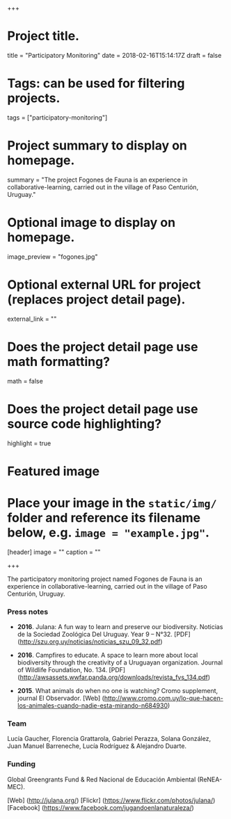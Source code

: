 +++

# Project title.
title = "Participatory Monitoring"
date = 2018-02-16T15:14:17Z
draft = false
  
# Tags: can be used for filtering projects.
tags = ["participatory-monitoring"]
  
# Project summary to display on homepage.

summary = "The project Fogones de Fauna is an experience in collaborative-learning, carried out in the village of Paso Centurión, Uruguay."
  
# Optional image to display on homepage.
image_preview = "fogones.jpg"
  
# Optional external URL for project (replaces project detail page).
external_link = ""
  
# Does the project detail page use math formatting?
math = false
  
# Does the project detail page use source code highlighting?
highlight = true
  
# Featured image
# Place your image in the `static/img/` folder and reference its filename below, e.g. `image = "example.jpg"`.

[header]
image = ""
caption = ""

+++

The participatory monitoring project named Fogones de Fauna is an experience in collaborative-learning, carried out in the village of Paso Centurión, Uruguay. 

### Press notes

* **2016**. Julana: A fun way to learn and preserve our biodiversity. Noticias de la Sociedad Zoológica
Del Uruguay. Year 9 – N°32. [PDF] (http://szu.org.uy/noticias/noticias_szu_09_32.pdf)

* **2016**. Campfires to educate. A space to learn more about local biodiversity through the creativity of a
Uruguayan organization. Journal of Wildlife Foundation, No. 134. [PDF] (http://awsassets.wwfar.panda.org/downloads/revista_fvs_134.pdf)

* **2015**. What animals do when no one is watching? Cromo supplement, journal El Observador. [Web] (http://www.cromo.com.uy/lo-que-hacen-los-animales-cuando-nadie-esta-mirando-n684930)


### Team
Lucía Gaucher, Florencia Grattarola, Gabriel Perazza, Solana González, Juan Manuel Barreneche, Lucía Rodríguez & Alejandro Duarte.

### Funding
Global Greengrants Fund & Red Nacional de Educación Ambiental (ReNEA-MEC).


[Web] (http://julana.org/)
[Flickr] (https://www.flickr.com/photos/julana/)
[Facebook] (https://www.facebook.com/jugandoenlanaturaleza/)

